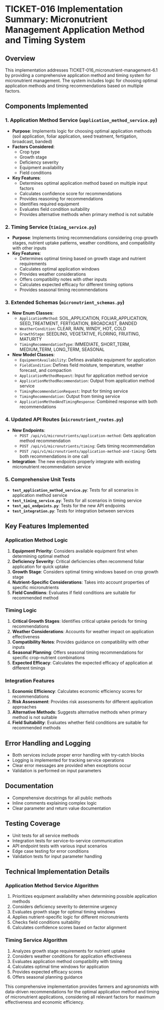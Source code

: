 # TICKET-016 Implementation Summary: Micronutrient Management Application Method and Timing System

## Overview
This implementation addresses TICKET-016_micronutrient-management-6.1 by providing a comprehensive application method and timing system for micronutrient management. The system includes logic for choosing optimal application methods and timing recommendations based on multiple factors.

## Components Implemented

### 1. Application Method Service (`application_method_service.py`)
- **Purpose**: Implements logic for choosing optimal application methods (soil application, foliar application, seed treatment, fertigation, broadcast, banded)
- **Factors Considered**:
  - Crop type
  - Growth stage
  - Deficiency severity
  - Equipment availability
  - Field conditions
- **Key Features**:
  - Determines optimal application method based on multiple input factors
  - Calculates confidence score for recommendations
  - Provides reasoning for recommendations
  - Identifies required equipment
  - Evaluates field condition suitability
  - Provides alternative methods when primary method is not suitable

### 2. Timing Service (`timing_service.py`)
- **Purpose**: Implements timing recommendations considering crop growth stages, nutrient uptake patterns, weather conditions, and compatibility with other inputs
- **Key Features**:
  - Determines optimal timing based on growth stage and nutrient requirements
  - Calculates optimal application windows
  - Provides weather considerations
  - Offers compatibility notes with other inputs
  - Calculates expected efficacy for different timing options
  - Provides seasonal timing recommendations

### 3. Extended Schemas (`micronutrient_schemas.py`)
- **New Enum Classes**:
  - `ApplicationMethod`: SOIL_APPLICATION, FOLIAR_APPLICATION, SEED_TREATMENT, FERTIGATION, BROADCAST, BANDED
  - `WeatherCondition`: CLEAR, RAIN, WINDY, HOT, COLD
  - `GrowthStage`: SEEDLING, VEGETATIVE, FLORING, FRUITING, MATURITY
  - `TimingRecommendationType`: IMMEDIATE, SHORT_TERM, MEDIUM_TERM, LONG_TERM, SEASONAL
- **New Model Classes**:
  - `EquipmentAvailability`: Defines available equipment for application
  - `FieldCondition`: Defines field moisture, temperature, weather forecast, and compaction
  - `ApplicationMethodRequest`: Input for application method service
  - `ApplicationMethodRecommendation`: Output from application method service
  - `TimingRecommendationRequest`: Input for timing service
  - `TimingRecommendation`: Output from timing service
  - `ApplicationMethodAndTimingResponse`: Combined response with both recommendations

### 4. Updated API Routes (`micronutrient_routes.py`)
- **New Endpoints**:
  - `POST /api/v1/micronutrients/application-method`: Gets application method recommendation
  - `POST /api/v1/micronutrients/timing`: Gets timing recommendation
  - `POST /api/v1/micronutrients/application-method-and-timing`: Gets both recommendations in one call
- **Integration**: The new endpoints properly integrate with existing micronutrient recommendation service

### 5. Comprehensive Unit Tests
- **`test_application_method_service.py`**: Tests for all scenarios in application method service
- **`test_timing_service.py`**: Tests for all scenarios in timing service
- **`test_api_endpoints.py`**: Tests for the new API endpoints
- **`test_integration.py`**: Tests for integration between services

## Key Features Implemented

### Application Method Logic
1. **Equipment Priority**: Considers available equipment first when determining optimal method
2. **Deficiency Severity**: Critical deficiencies often recommend foliar application for quick uptake
3. **Growth Stage**: Considers optimal timing windows based on crop growth stage
4. **Nutrient-Specific Considerations**: Takes into account properties of specific micronutrients
5. **Field Conditions**: Evaluates if field conditions are suitable for recommended method

### Timing Logic
1. **Critical Growth Stages**: Identifies critical uptake periods for timing recommendations
2. **Weather Considerations**: Accounts for weather impact on application effectiveness
3. **Compatibility Notes**: Provides guidance on compatibility with other inputs
4. **Seasonal Planning**: Offers seasonal timing recommendations for specific crop-nutrient combinations
5. **Expected Efficacy**: Calculates the expected efficacy of application at different timings

### Integration Features
1. **Economic Efficiency**: Calculates economic efficiency scores for recommendations
2. **Risk Assessment**: Provides risk assessments for different application approaches
3. **Alternative Methods**: Suggests alternative methods when primary method is not suitable
4. **Field Suitability**: Evaluates whether field conditions are suitable for recommended methods

## Error Handling and Logging
- Both services include proper error handling with try-catch blocks
- Logging is implemented for tracking service operations
- Clear error messages are provided when exceptions occur
- Validation is performed on input parameters

## Documentation
- Comprehensive docstrings for all public methods
- Inline comments explaining complex logic
- Clear parameter and return value documentation

## Testing Coverage
- Unit tests for all service methods
- Integration tests for service-to-service communication
- API endpoint tests with various input scenarios
- Edge case testing for error conditions
- Validation tests for input parameter handling

## Technical Implementation Details

### Application Method Service Algorithm
1. Prioritizes equipment availability when determining possible application methods
2. Considers deficiency severity to determine urgency
3. Evaluates growth stage for optimal timing windows
4. Applies nutrient-specific logic for different micronutrients
5. Checks field conditions suitability
6. Calculates confidence scores based on factor alignment

### Timing Service Algorithm
1. Analyzes growth stage requirements for nutrient uptake
2. Considers weather conditions for application effectiveness
3. Evaluates application method compatibility with timing
4. Calculates optimal time windows for application
5. Provides expected efficacy scores
6. Offers seasonal planning guidance

This comprehensive implementation provides farmers and agronomists with data-driven recommendations for the optimal application method and timing of micronutrient applications, considering all relevant factors for maximum effectiveness and economic efficiency.